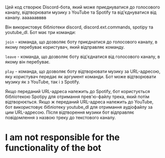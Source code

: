 Цей код створює Discord-бота, який може приєднуватися до голосового каналу, відтворювати музику з YouTube та Spotify та від'єднуватися від каналу.  аааааавввв

Він використовує бібліотеки discord, discord.ext.commands, spotipy та youtube_dl. 
Бот має три команди:

`join` - команда, що дозволяє боту приєднатися до голосового каналу, в якому перебуває користувач, який відправляє команду.

`leave` - команда, що дозволяє боту від'єднатися від голосового каналу, в якому він перебуває.

`play` - команда, що дозволяє боту відтворювати музику за URL-адресою, яку користувач передає як аргумент команди. Бот може відтворювати музику як з YouTube, так і з Spotify. 

Якщо переданий URL-адреса належить до Spotify, бот користується бібліотекою Spotipy для отримання прев'ю-файлу трека, який потім відтворюється. Якщо ж переданий URL-адреса належить до YouTube, бот використовує бібліотеку youtube_dl для отримання аудіофайлу за цим URL-адресою. Після відтворення музики бот відправляє повідомлення з назвою треку до текстового каналу.

# I am not responsible for the functionality of the bot
